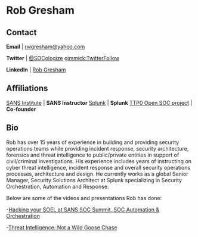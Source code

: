 Rob Gresham
============

Contact
-------
**Email** | [rwgresham@yahoo.com](mailto:rwgresham@yahoo.com)

**Twitter** | [@SOCologize](http://twitter.com/SOCologize) [gimmick:TwitterFollow](@SOCologize)

**LinkedIn** | [Rob Gresham](http://www.linkedin.com/in/rwgresham/)

Affiliations
-------
[SANS Institute](https://www3.sans.org/instructors/rob-gresham) | **SANS Instructor**
[Splunk](https://www.splunk.com/) | **Splunk**
[TTP0 Open SOC project](https://github.com/TTP0/info) | **Co-founder**

Bio
-----------
 
Rob has over 15 years of experience in building and providing security operations teams while providing incident response, security architecture, forensics and threat intelligence to public/private entities in support of civil/criminal investigations. His experience includes years of instructing on cyber threat intelligence, incident response and overall security operations processes, architecture and design. He currently works as a global Senior Manager, Security Solutions Architect at Splunk specializing in Security Orchestration, Automation and Response.

Below are some of the videos and presentations Rob has done:

-[Hacking your SOEL at SANS SOC Summit, SOC Automation & Orchestration](https://www.youtube.com/watch?v=_mnxZ1iSUGg)

-[Threat Intelligence: Not a Wild Goose Chase](https://www.brighttalk.com/webcast/13713/231119/threat-)
